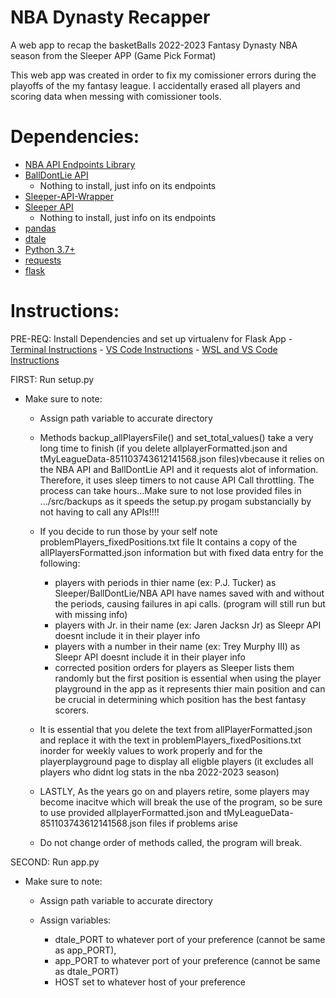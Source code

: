 # NBA Dynasty Recapper  
A web app to recap the basketBalls 2022-2023 Fantasy Dynasty NBA season from the Sleeper APP (Game Pick Format)

This web app was created in order to fix my comissioner errors during the playoffs of the my fantasy league. I accidentally erased all players and scoring data when messing with comissioner tools.

# Dependencies:
 - [NBA API Endpoints Library](https://pypi.org/project/nba-api/)
 - [BallDontLie API](https://www.balldontlie.io/home.html#introduction) 
    - Nothing to install, just info on its endpoints
 - [Sleeper-API-Wrapper](https://github.com/dtsong/sleeper-api-wrapper#install)
 - [Sleeper API](https://docs.sleeper.com/)
    - Nothing to install, just info on its endpoints
 - [pandas](https://pandas.pydata.org/docs/getting_started/install.html#installing-pandas)
 - [dtale](https://pypi.org/project/dtale/)
 - [Python 3.7+](https://www.python.org/downloads/)
 - [requests](https://pypi.org/project/requests/)
 - [flask](https://flask.palletsprojects.com/en/2.3.x/installation/#install-flask)

# Instructions:
PRE-REQ: Install Dependencies and set up virtualenv for Flask App 
    - [Terminal Instructions](https://www.twilio.com/docs/usage/tutorials/how-to-set-up-your-python-and-flask-development-environment)
    - [VS Code Instructions](https://code.visualstudio.com/docs/python/environments)
    - [WSL and VS Code Instructions](https://thecodeblogger.com/2020/09/24/wsl-setup-vs-code-for-python-development/)

FIRST: Run setup.py 
 - Make sure to note:
    - Assign path variable to accurate directory

    - Methods backup_allPlayersFile() and set_total_values() take a very long time to finish (if you delete allplayerFormatted.json and tMyLeagueData-851103743612141568.json files)vbecause it relies on the NBA API and BallDontLie API and it requests alot of information. Therefore, it uses sleep timers to not cause API Call throttling. The process can take hours...Make sure to not lose provided files in .../src/backups as it speeds the setup.py progam substancially by not having to call any APIs!!!!
    
    - If you decide to run those by your self note problemPlayers_fixedPositions.txt file It contains a copy of the allPlayersFormatted.json information but with fixed data entry for the following:
        - players with periods in thier name (ex: P.J. Tucker) as Sleeper/BallDontLie/NBA API have names saved with and without the periods, causing failures in api calls. (program will still run but with missing info)
        - players with Jr. in their name (ex: Jaren Jacksn Jr) as Sleepr API doesnt include it in their player info
        - players with a number in their name (ex: Trey Murphy III) as Sleepr API doesnt include it in their player info
        - corrected position orders for players as Sleeper lists them randomly but the first position is essential when using the player playground in the app as it represents thier main position and can be crucial in determining which position has the best fantasy scorers.
    - It is essential that you delete the text from allPlayerFormatted.json and replace it with the text in problemPlayers_fixedPositions.txt inorder for weekly values to work properly and for the playerplayground page to display all eligble players (it excludes all players who didnt log stats in the nba 2022-2023 season) 
    
    - LASTLY, As the years go on and players retire, some players may become inacitve which will break the use of the  program, so be sure to use provided allplayerFormatted.json and tMyLeagueData-851103743612141568.json files if problems arise

    - Do not change order of methods called, the program will break.
    
SECOND: Run app.py
 - Make sure to note:
    - Assign path variable to accurate directory

    - Assign variables:
        - dtale_PORT to whatever port of your preference (cannot be same as app_PORT),
        - app_PORT to whatever port of your preference (cannot be same as dtale_PORT)
        - HOST set to whatever host of your preference
    
